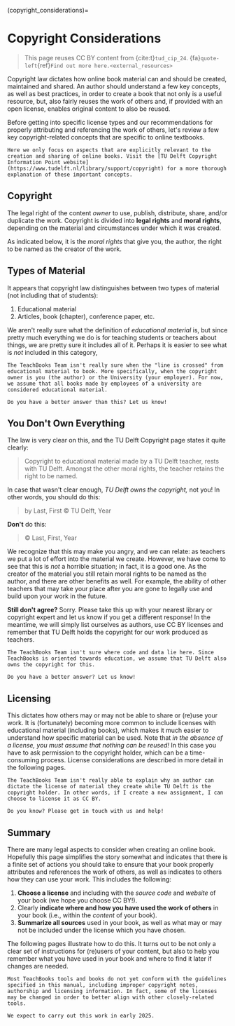 (copyright_considerations)=
# Copyright Considerations

> This page reuses CC BY content from {cite:t}`tud_cip_24`. {fa}`quote-left`{ref}`Find out more here.<external_resources>`

Copyright law dictates how online book material can and should be created, maintained and shared. An author should understand a few key concepts, as well as best practices, in order to create a book that not only is a useful resource, but, also fairly reuses the work of others and, if provided with an open license, enables original content to also be reused.

Before getting into specific license types and our recommendations for properly attributing and referencing the work of others, let's review a few key copyright-related concepts that are specific to online textbooks.

```{tip}
Here we only focus on aspects that are explicitly relevant to the creation and sharing of online books. Visit the [TU Delft Copyright Information Point website](https://www.tudelft.nl/library/support/copyright) for a more thorough explanation of these important concepts.
```

## Copyright

The legal right of the content _owner_ to use, publish, distribute, share, and/or duplicate the work. Copyright is divided into **legal rights** and **moral rights**, depending on the material and circumstances under which it was created.

As indicated below, it is the _moral rights_ that give you, the author, the right to be named as the creator of the work.

## Types of Material

It appears that copyright law distinguishes between two types of material (not including that of students): 

1. Educational material
2. Articles, book (chapter), conference paper, etc.

We aren't really sure what the definition of _educational material_ is, but since pretty much everything we do is for teaching students or teachers about things, we are pretty sure it includes all of it. Perhaps it is easier to see what is _not_ included in this category, 

```{warning}
The TeachBooks Team isn't really sure when the "line is crossed" from educational material to book. More specifically, when the copyright owner is you (the author) or the University (your employer). For now, we assume that all books made by employees of a university are considered educational material.

Do you have a better answer than this? Let us know!
```

## You Don't Own Everything

The law is very clear on this, and the TU Delft Copyright page states it quite clearly:

> Copyright to educational material made by a TU Delft teacher, rests with TU Delft. Amongst the other moral rights, the teacher retains the right to be named.

In case that wasn't clear enough, _TU Delft owns the copyright,_ not you! In other words, you should do this:

> by Last, First © TU Delft, Year

**Don't** do this:

> © Last, First, Year

We recognize that this may make you angry, and we can relate: as teachers we put a lot of effort into the material we create. However, we have come to see that this is _not_ a horrible situation; in fact, it is a good one. As the creator of the material you still retain moral rights to be named as the author, and there are other benefits as well. For example, the ability of other teachers that may take your place after you are gone to legally use and build upon your work in the future.

**Still don't agree?** Sorry. Please take this up with your nearest library or copyright expert and let us know if you get a different response! In the meantime, we will simply list ourselves as authors, use CC BY licenses and remember that TU Delft holds the copyright for our work produced as teachers.

```{warning}
The TeachBooks Team isn't sure where code and data lie here. Since TeachBooks is oriented towards education, we assume that TU Delft also owns the copyright for this.

Do you have a better answer? Let us know!
```

## Licensing

This dictates how others may or may not be able to share or (re)use your work. It is (fortunately) becoming more common to include licenses with educational material (including books), which makes it much easier to understand how specific material can be used. Note that _in the absence of a license, you must assume that nothing can be reused!_ In this case you have to ask permission to the copyright holder, which can be a time-consuming process. License considerations are described in more detail in the following pages.

```{warning}
The TeachBooks Team isn't really able to explain why an author can dictate the license of material they create while TU Delft is the copyright holder. In other words, if I create a new assignment, I can choose to license it as CC BY.

Do you know? Please get in touch with us and help!
```

## Summary

There are many legal aspects to consider when creating an online book. Hopefully this page simplifies the story somewhat and indicates that there is a finite set of actions you should take to ensure that your book properly attributes and references the work of others, as well as indicates to others how they can use your work. This includes the following:

1. **Choose a license** and including with the _source code_ and _website_ of your book (we hope you choose CC BY!).
2. Clearly **indicate where and how you have used the work of others** in your book (i.e., within the _content_ of your book).
3. **Summarize all sources** used in your book, as well as what may or may not be included under the license which you have chosen.

The following pages illustrate how to do this. It turns out to be not only a clear set of instructions for (re)users of your content, but also to help you remember what you have used in your book and where to find it later if changes are needed.

```{danger}
Most TeachBooks tools and books do not yet conform with the guidelines specified in this manual, including improper copyright notes, authorship and licensing information. In fact, some of the licenses may be changed in order to better align with other closely-related tools.

We expect to carry out this work in early 2025.
```